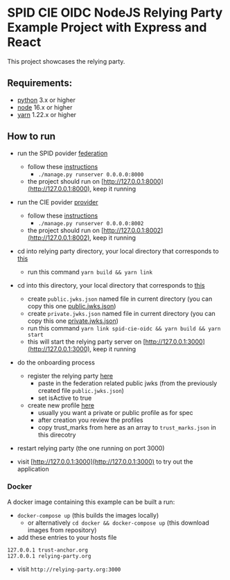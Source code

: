 # SPID CIE OIDC NodeJS Relying Party Example Project with Express and React

This project showcases the relying party.

## Requirements:

- [python](https://www.python.org/downloads/) 3.x or higher
- [node](https://nodejs.org/en/) 16.x or higher
- [yarn](https://yarnpkg.com/) 1.22.x or higher

## How to run

- run the SPID povider [federation](https://github.com/italia/spid-cie-oidc-django/examples/federation)
  - follow these [instructions](https://github.com/italia/spid-cie-oidc-django/blob/main/docs/SETUP.md)
    - `./manage.py runserver 0.0.0.0:8000`
  - the project should run on [http://127.0.0.1:8000](http://127.0.0.1:8000), keep it running

- run the CIE povider [provider](https://github.com/italia/spid-cie-oidc-django/examples/provider)
  - follow these [instructions](https://github.com/italia/spid-cie-oidc-django/blob/main/docs/SETUP.md)
    - `./manage.py runserver 0.0.0.0:8002`
  - the project should run on [http://127.0.0.1:8002](http://127.0.0.1:8002), keep it running

- cd into relying party directory, your local directory that corresponds to [this](https://github.com/italia/spid-cie-oidc-nodejs/tree/main/relying-party)
  - run this command `yarn build && yarn link`

- cd into this directory, your local directory that corresponds to [this](https://github.com/italia/spid-cie-oidc-nodejs/tree/main/examples/express-react-relying-party)
  - create `public.jwks.json` named file in current directory (you can copy this one [public.jwks.json](https://github.com/italia/spid-cie-oidc-nodejs/blob/main/examples/express-react-relying-party/docker/public.jwks.example.json))
  - create `private.jwks.json` named file in current directory (you can copy this one [private.jwks.json](https://github.com/italia/spid-cie-oidc-nodejs/blob/main/examples/express-react-relying-party/docker/private.jwks.example.json))
  - run this command `yarn link spid-cie-oidc && yarn build && yarn start`
  - this will start the relying party server on [http://127.0.0.1:3000](http://127.0.0.1:3000), keep it running

- do the onboarding process
  - register the relying party [here](http://127.0.0.1:8000/admin/spid_cie_oidc_authority/federationdescendant/add)
    - paste in the federation related public jwks (from the previously created file `public.jwks.json`)
    - set isActive to true
  - create new profile [here](http://127.0.0.1:8000/admin/spid_cie_oidc_authority/federationentityassignedprofile/add/)
    - usually you want a private or public profile as for spec
    - after creation you review the profiles
    - copy trust_marks from here as an array to `trust_marks.json` in this direcotry

- restart relying party (the one running on port 3000)

- visit [http://127.0.0.1:3000](http://127.0.0.1:3000) to try out the application

### Docker

A docker image containing this example can be built a run:
  - `docker-compose up` (this builds the images locally)
    - or alternatively `cd docker && docker-compose up` (this download images from repository)
  - add these entries to your hosts file
```
127.0.0.1 trust-anchor.org
127.0.0.1 relying-party.org
```
  - visit `http://relying-party.org:3000`
